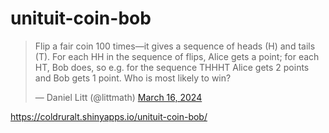 # unituit-coin-bob

<blockquote class='twitter-tweet'><p lang='en' dir='ltr'>Flip a fair coin 100 times—it gives a sequence of heads (H) and tails (T). For each HH in the sequence of flips, Alice gets a point; for each HT, Bob does, so e.g. for the sequence THHHT Alice gets 2 points and Bob gets 1 point. Who is most likely to win?</p>&mdash; Daniel Litt (@littmath) <a href='https://twitter.com/littmath/status/1769044719034647001?ref_src=twsrc%5Etfw'>March 16, 2024</a></blockquote>

https://coldruralt.shinyapps.io/unituit-coin-bob/
